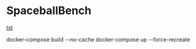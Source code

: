 # SpaceballBench
[tst](https://spaceballs.fandom.com/wiki/Spaceball_I)

docker-compose build --no-cache
docker-compose up --force-recreate